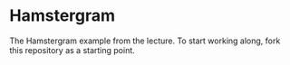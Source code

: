 # Hamstergram

The Hamstergram example from the lecture. To start working along, fork this repository as a starting point.
